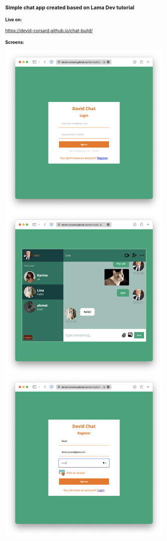 ### Simple chat app created based on Lama Dev tutorial
#### Live on:
https://devid-corsard.github.io/chat-build/
#### Screens:
![login page](https://raw.githubusercontent.com/devid-corsard/chat/main/screens/login.png)
![messages page](https://raw.githubusercontent.com/devid-corsard/chat/main/screens/main.png)
![register page](https://raw.githubusercontent.com/devid-corsard/chat/main/screens/register.png)
